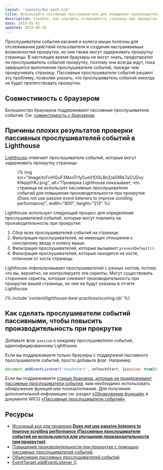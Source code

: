 ```yaml
---
layout: 'layouts/doc-post.njk'
title: Используйте пассивные прослушиватели для повышения производительности при прокрутке
description: Узнайте, как улучшить отзывчивость страницы при прокрутке, используя пассивные прослушиватели событий.
date: 2019-05-02
updated: 2019-08-28
---
```


Прослушиватели событий касания и колеса мыши полезны для отслеживания действий пользователя и создания настраиваемых возможностей прокрутки, но они также могут задерживать прокрутку страницы. В настоящее время браузеры не могут знать, предотвратит ли прослушиватель событий прокрутку, поэтому они всегда ждут, пока завершится выполнение прослушивателя событий, прежде чем прокручивать страницу. Пассивные прослушиватели событий решают эту проблему, позволяя указать, что прослушиватель событий никогда не будет препятствовать прокрутке.

## Совместимость с браузером

Большинство браузеров поддерживают пассивные прослушиватели событий. См. [совместимость с браузером](https://developer.mozilla.org/docs/Web/API/EventTarget/addEventListener#Browser_compatibility).

## Причины плохих результатов проверки пассивных прослушивателей событий в Lighthouse

[Lighthouse](https://developers.google.com/web/tools/lighthouse/) отмечает прослушиватели событий, которые могут задерживать прокрутку страницы:

<figure>{% Img src="image/tcFciHGuF3MxnTr1y5ue01OGLBn2/a59Rk7aCUDvyKNqqoYRJ.png", alt="Проверка Lighthouse показывает, что страница не использует пассивные прослушиватели событий для повышения производительности при прокрутке (Does not use passive event listeners to improve scrolling performance)", width="800", height="213" %}</figure>

Lighthouse использует следующий процесс для определения прослушивателей событий, которые могут повлиять на производительность при прокрутке:

1. Сбор всех прослушивателей событий на странице.
2. Фильтрация прослушивателей, не имеющих отношения к сенсорному вводу и колесу мыши.
3. Фильтрация прослушивателей, которые вызывают `preventDefault()`.
4. Фильтрация прослушивателей, которые находятся на хосте, отличном от хоста страницы.

Lighthouse отфильтровывает прослушивателей с разных хостов, потому что вы, вероятно, не контролируете эти скрипты. Могут существовать сторонние скрипты, которые снижают производительность при прокрутке вашей страницы, но они не будут указаны в отчете Lighthouse.

{% include 'content/lighthouse-best-practices/scoring.njk' %}

## Как сделать прослушиватели событий пассивными, чтобы повысить производительность при прокрутке

Добавьте флаг `passive` к каждому прослушивателю событий, идентифицированному Lighthouse.

Если вы поддерживаете только браузеры с поддержкой пассивного прослушивателя событий, просто добавьте флаг. Например:

```js
document.addEventListener('touchstart', onTouchStart, {passive: true});
```

Если вы поддерживаете [старые браузеры, которые не поддерживают пассивные прослушиватели событий](https://developer.mozilla.org/docs/Web/API/EventTarget/addEventListener#Browser_compatibility), вам необходимо использовать обнаружение функций или полизаполнение. Для получения дополнительной информации см. раздел [«Обнаружение функций»](https://github.com/WICG/EventListenerOptions/blob/gh-pages/explainer.md#feature-detection) в документе WICG [«Пассивные прослушиватели событий»](https://github.com/WICG/EventListenerOptions/blob/gh-pages/explainer.md).

## Ресурсы

- [Исходный код для проверки **Does not use passive listeners to improve scrolling performance (Пассивные прослушиватели событий не используются для улучшения производительности при прокрутке)**](https://github.com/GoogleChrome/lighthouse/blob/master/lighthouse-core/audits/dobetterweb/uses-passive-event-listeners.js).
- [Повышение производительности при прокрутке с помощью пассивных прослушивателей событий](https://developers.google.com/web/updates/2016/06/passive-event-listeners).
- [Объяснение пассивных прослушивателей событий](https://github.com/WICG/EventListenerOptions/blob/gh-pages/explainer.md).
- [EventTarget.addEventListener ()](https://developer.mozilla.org/docs/Web/API/EventTarget/addEventListener).
